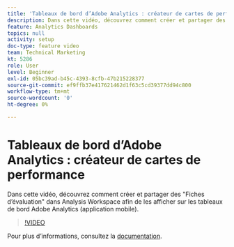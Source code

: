 ```yaml
---
title: 'Tableaux de bord d’Adobe Analytics : créateur de cartes de performance'
description: Dans cette vidéo, découvrez comment créer et partager des "Fiches d’évaluation" dans Analysis Workspace afin de les afficher sur les tableaux de bord Adobe Analytics (application mobile).
feature: Analytics Dashboards
topics: null
activity: setup
doc-type: feature video
team: Technical Marketing
kt: 5286
role: User
level: Beginner
exl-id: 05bc39ad-b45c-4393-8cfb-47b215228377
source-git-commit: ef9ffb37e417621462d1f63c5cd39377dd94c800
workflow-type: tm+mt
source-wordcount: '0'
ht-degree: 0%

---
```


# Tableaux de bord d’Adobe Analytics : créateur de cartes de performance

Dans cette vidéo, découvrez comment créer et partager des &quot;Fiches d’évaluation&quot; dans Analysis Workspace afin de les afficher sur les tableaux de bord Adobe Analytics (application mobile).

>[!VIDEO](https://video.tv.adobe.com/v/34544/?quality=12)

Pour plus dʼinformations, consultez la [documentation](https://experienceleague.adobe.com/docs/analytics/analyze/mobapp/home.html?lang=en).
